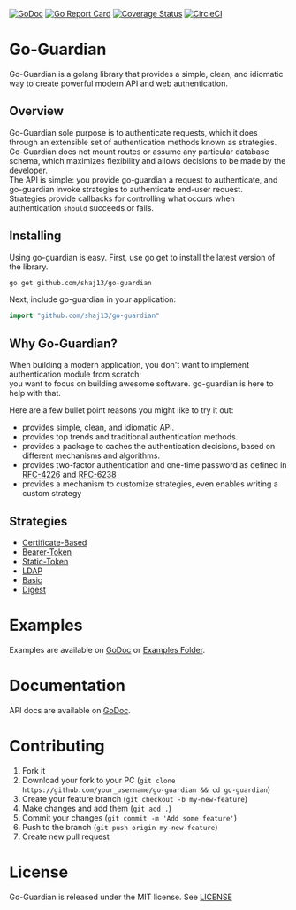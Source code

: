 [![GoDoc](https://godoc.org/github.com/shaj13/go-guardian?status.svg)](https://godoc.org/github.com/shaj13/go-guardian)
[![Go Report Card](https://goreportcard.com/badge/github.com/shaj13/go-guardian)](https://goreportcard.com/report/github.com/shaj13/go-guardian)
[![Coverage Status](https://coveralls.io/repos/github/shaj13/go-guardian/badge.svg?branch=master)](https://coveralls.io/github/shaj13/go-guardian?branch=master)
[![CircleCI](https://circleci.com/gh/shaj13/go-guardian/tree/master.svg?style=svg)](https://circleci.com/gh/shaj13/go-guardian/tree/master)

# Go-Guardian
Go-Guardian is a golang library that provides a simple, clean, and idiomatic way to create powerful modern API and web authentication.

## Overview 
Go-Guardian sole purpose is to authenticate requests, which it does through an extensible set of authentication methods known as strategies.<br>
Go-Guardian does not mount routes or assume any particular database schema, which maximizes flexibility and allows decisions to be made by the developer.<br>
The API is simple: you provide go-guardian a request to authenticate, and go-guardian invoke strategies to authenticate end-user request.<br>
Strategies provide callbacks for controlling what occurs when authentication `should` succeeds or fails.

## Installing 
Using go-guardian is easy. First, use go get to install the latest version of the library.

```sh
go get github.com/shaj13/go-guardian
```
Next, include go-guardian in your application:
```go
import "github.com/shaj13/go-guardian"
```

## Why Go-Guardian?
When building a modern application, you don't want to implement authentication module from scratch;<br>
you want to focus on building awesome software. go-guardian is here to help with that.

Here are a few bullet point reasons you might like to try it out:
* provides simple, clean, and idiomatic API. 
* provides top trends and traditional authentication methods.
* provides a package to caches the authentication decisions, based on different mechanisms and algorithms.
* provides two-factor authentication and one-time password as defined in [RFC-4226](https://tools.ietf.org/html/rfc4226) and [RFC-6238](https://tools.ietf.org/html/rfc6238)
* provides a mechanism to customize strategies, even enables writing a custom strategy

## Strategies
* [Certificate-Based](https://pkg.go.dev/github.com/shaj13/go-guardian@v1.2.0/auth/strategies/x509?tab=doc)
* [Bearer-Token](https://pkg.go.dev/github.com/shaj13/go-guardian@v1.2.0/auth/strategies/bearer?tab=doc)
* [Static-Token](https://pkg.go.dev/github.com/shaj13/go-guardian@v1.2.0/auth/strategies/bearer?tab=doc)
* [LDAP](https://pkg.go.dev/github.com/shaj13/go-guardian@v1.2.0/auth/strategies/ldap?tab=doc)
* [Basic](https://pkg.go.dev/github.com/shaj13/go-guardian@v1.2.0/auth/strategies/basic?tab=doc)
* [Digest](https://pkg.go.dev/github.com/shaj13/go-guardian@v1.2.0/auth/strategies/digest?tab=doc)

# Examples 
Examples are available on [GoDoc](https://pkg.go.dev/github.com/shaj13/go-guardian) or [Examples Folder](./_examples).

# Documentation
API docs are available on [GoDoc](https://pkg.go.dev/github.com/shaj13/go-guardian).

# Contributing

1. Fork it
2. Download your fork to your PC (`git clone https://github.com/your_username/go-guardian && cd go-guardian`)
3. Create your feature branch (`git checkout -b my-new-feature`)
4. Make changes and add them (`git add .`)
5. Commit your changes (`git commit -m 'Add some feature'`)
6. Push to the branch (`git push origin my-new-feature`)
7. Create new pull request

# License
Go-Guardian is released under the MIT license. See [LICENSE](https://github.com/shaj13/go-guardian/blob/master/LICENSE)
